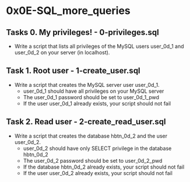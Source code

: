 # 0x0E-SQL_more_queries  

## Tasks 0. My privileges! - 0-privileges.sql  
* Write a script that lists all privileges of the MySQL users user_0d_1 and user_0d_2 on your server (in localhost).  

## Task 1. Root user - 1-create_user.sql  
* Write a script that creates the MySQL server user user_0d_1.  
	- user_0d_1 should have all privileges on your MySQL server  
	- The user_0d_1 password should be set to user_0d_1_pwd  
	- If the user user_0d_1 already exists, your script should not fail  

## Task 2. Read user - 2-create_read_user.sql   
* Write a script that creates the database hbtn_0d_2 and the user user_0d_2.  
	- user_0d_2 should have only SELECT privilege in the database hbtn_0d_2  
	- The user_0d_2 password should be set to user_0d_2_pwd  
	- If the database hbtn_0d_2 already exists, your script should not fail  
	- If the user user_0d_2 already exists, your script should not fail  


